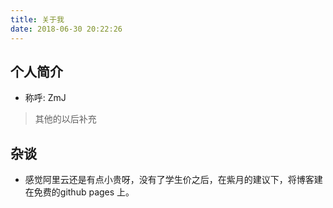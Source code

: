 ```yaml
---
title: 关于我
date: 2018-06-30 20:22:26
---
```

## 个人简介

- 称呼: ZmJ

>其他的以后补充

## 杂谈
- 感觉阿里云还是有点小贵呀，没有了学生价之后，在紫月的建议下，将博客建在免费的github pages 上。


